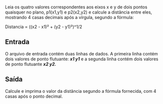 Leia os quatro valores correspondentes aos eixos x e y de dois pontos quaisquer no plano, p1(x1,y1) e p2(x2,y2) e calcule a distância entre eles, mostrando 4 casas decimais após a vírgula, segundo a fórmula:

Distancia = ((x2 - x1)² + (y2 - y1)²)^1/2

## Entrada
O arquivo de entrada contém duas linhas de dados. A primeira linha contém dois valores de ponto flutuante: **_x1 y1_** e a segunda linha contém dois valores de ponto flutuante **_x2 y2._**

## Saída
Calcule e imprima o valor da distância segundo a fórmula fornecida, com 4 casas após o ponto decimal.